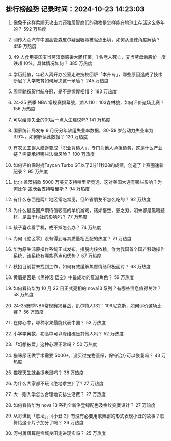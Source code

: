 
## 排行榜趋势 记录时间：2024-10-23 14:23:03
  
  1. 像兔子这样柔顺无攻击力还独居智商低的动物是怎样能在地球上存活这么多年的？ 592 万热度
    
  2. 网传大众汽车中国高管森皮尔疑因吸毒被驱逐出境，如何从法律角度解读？ 459 万热度
    
  3. 49 人食用美国麦当劳汉堡感染大肠杆菌，1 名老人死亡，麦当劳盘后股价一度跌超 10%，具体情况如何？ 385 万热度
    
  4. 学历贬值，年轻人离开办公室走进技校回炉「本升专」，哪些原因造成了技术断层？大学教育如何解决这一矛盾？ 245 万热度
    
  5. 周星驰祝贺付航夺冠，是不是惺惺相惜？ 183 万热度
    
  6. 24-25 赛季 NBA 常规赛揭幕战，湖人110：103森林狼，如何评价这场比赛？ 156 万热度
    
  7. 可以给刚失业的00后一点人生建议吗? 141 万热度
    
  8. 国家统计局发布 9 月份分年龄组失业率数据，30-59 岁劳动力失业率为 3.9%，如何解读此数据？ 120 万热度
    
  9. 有农民工误入歧途变成「职业背债人」，专门为他人承担债务，这是什么产业链？需要承担哪些法律风险？ 100 万热度
    
  10. 如何评价保时捷Taycan Turbo GT以了2分11秒28的成绩，创造了上赛圈速新纪录？ 95 万热度
    
  11. 比尔·盖茨捐款 5000 万美元支持哈里斯竞选，这对美国大选有哪些影响？为何比尔·盖茨会支持哈里斯？ 94 万热度
    
  12. 有什么东西是两广地区常吃常见，但外省朋友不怎么吃的？ 92 万热度
    
  13. 为什么最近国产期待值较高的单机游戏，诸如悟空，影之刃，明末都是黑暗题材，是由于fs社的影响吗？ 77 万热度
    
  14. 孩子喜欢看手机，戒不掉怎么办？ 74 万热度
    
  15. 为何《绝区零》没有得到与其质量相匹配的热度？ 71 万热度
    
  16. 华为原生鸿蒙操作系统正式发布，摆脱内核依赖，作为我国首个国产移动操作系统，该系统有哪些亮点和优势？ 67 万热度
    
  17. 秋招目前暂未找到工作，如何有效缓解焦虑情绪积极面对？ 63 万热度
    
  18. 黄眉是否是《黑神话:悟空》中最成功的反派角色？ 59 万热度
    
  19. 如何看待华为 10 月 22 日正式亮相的 nova13 系列？有哪些信息值得关注？ 58 万热度
    
  20. 24-25赛季NBA常规赛揭幕战，凯尔特人132：109尼克斯，如何评价这场比赛？ 56 万热度
    
  21. 在你心中，哪种水果最能代表中国？ 53 万热度
    
  22. 小学学奥数，初高中可以降维碾压其他人吗？ 52 万热度
    
  23. 「幻想被爱」这种心理正常吗？ 50 万热度
    
  24. 猫咪尿闭做手术需要 5000+，没买过宠物医保，保守治疗可以恢复吗？ 43 万热度
    
  25. 猫咪天生就会捉老鼠吗？ 38 万热度
    
  26. 为什么大家都不玩《绝地求生》了? 27 万热度
    
  27. 大一刚入学怎么合理地安排生活费？ 27 万热度
    
  28. 如何看待华为 nova 13 系列全新洛登绿配色及格纹变奏设计？ 27 万热度
    
  29. 从哥谭到「歌坛」，《小丑 2》有没有必要用歌舞剧的形式表现小丑的故事？歌舞给这个片子加分了吗？ 26 万热度
    
  30. 河村勇辉算是宫城良田走进现实吗？ 25 万热度
    